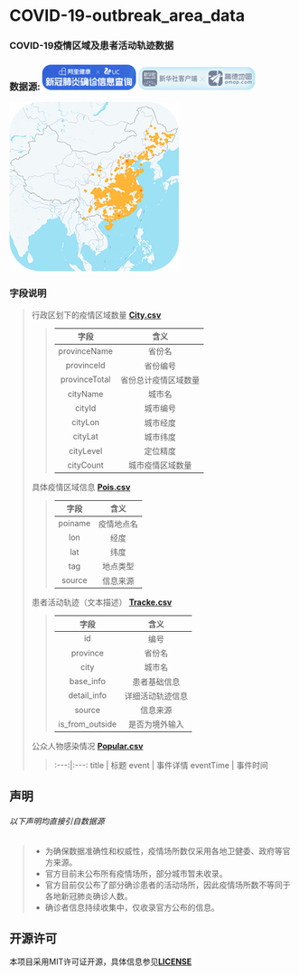 # COVID-19-outbreak_area_data

### COVID-19疫情区域及患者活动轨迹数据

### 数据源: ![AliUC](AliUC.png) ![XinhuaAmap](XinhuaAmap.png)


![地图](Amap.png)

### 字段说明

> 行政区划下的疫情区域数量 [**City.csv**](https://github.com/WH-2099/COVID-19-outbreak_area_data/tree/master/data/City.csv)
>> 字段 | 含义
>> :---:|:---:
>> provinceName  | 省份名
>> provinceId    | 省份编号
>> provinceTotal | 省份总计疫情区域数量
>> cityName   | 城市名
>> cityId     | 城市编号
>> cityLon    | 城市经度
>> cityLat    | 城市纬度
>> cityLevel  | 定位精度
>> cityCount  | 城市疫情区域数量
>
> 具体疫情区域信息 [**Pois.csv**](https://github.com/WH-2099/COVID-19-outbreak_area_data/tree/master/data/Pois.csv)
>
>> 字段 | 含义
>> :---:|:---:
>> poiname | 疫情地点名
>> lon     | 经度
>> lat     | 纬度
>> tag     | 地点类型
>> source  | 信息来源
>
> 患者活动轨迹（文本描述） [**Tracke.csv**](https://github.com/WH-2099/COVID-19-outbreak_area_data/tree/master/data/Tracke.csv)
>> 字段 | 含义
>> :---:|:---:
>> id              | 编号
>> province        | 省份名
>> city            | 城市名
>> base_info       | 患者基础信息
>> detail_info     | 详细活动轨迹信息
>> source          | 信息来源
>> is_from_outside | 是否为境外输入
>
> 公众人物感染情况 [**Popular.csv**](https://github.com/WH-2099/COVID-19-outbreak_area_data/tree/master/data/Popular.csv)
>> :---:|:---:
>> title     | 标题
>> event     | 事件详情
>> eventTime | 事件时间
>
## 声明
###### 以下声明均直接引自数据源
> - 为确保数据准确性和权威性，疫情场所数仅采用各地卫健委、政府等官方来源。
> - 官方目前未公布所有疫情场所，部分城市暂未收录。
> - 官方目前仅公布了部分确诊患者的活动场所，因此疫情场所数不等同于各地新冠肺炎确诊人数。
> - 确诊者信息持续收集中，仅收录官方公布的信息。

## 开源许可
本项目采用MIT许可证开源，具体信息参见[**LICENSE**](/LICENSE)


